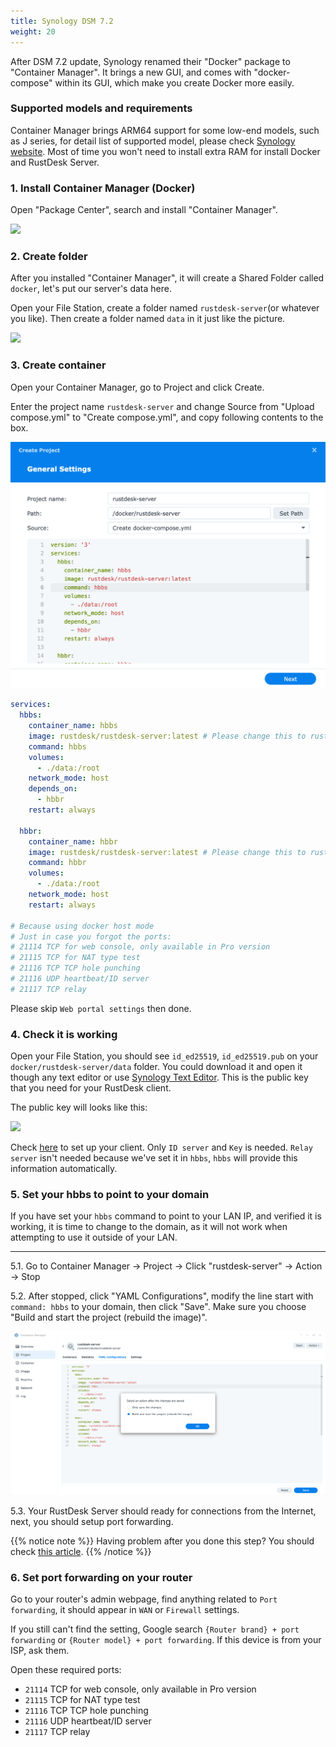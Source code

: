 ```yaml
---
title: Synology DSM 7.2
weight: 20
---
```

<!-- For translators: When translating elements like "buttons", don't just translate, please refer actual naming in their interface. -->
After DSM 7.2 update, Synology renamed their "Docker" package to "Container Manager". It brings a new GUI, and comes with "docker-compose" within its GUI, which make you create Docker more easily.

### Supported models and requirements

Container Manager brings ARM64 support for some low-end models, such as J series, for detail list of supported model, please check [Synology website](https://www.synology.com/en-us/dsm/packages/ContainerManager).
Most of time you won't need to install extra RAM for install Docker and RustDesk Server.

### 1. Install Container Manager (Docker)

Open "Package Center", search and install "Container Manager".

![](images/dsm7_install_container_manager_though_package_center.png)

### 2. Create folder

After you installed "Container Manager", it will create a Shared Folder called `docker`, let's put our server's data here.

Open your File Station, create a folder named `rustdesk-server`(or whatever you like). Then create a folder named `data` in it just like the picture.

![](images/dsm7_create_required_folders.png)

### 3. Create container

Open your Container Manager, go to Project and click Create.

Enter the project name `rustdesk-server` and change Source from "Upload compose.yml" to "Create compose.yml", and copy following contents to the box.

![](images/dsm7_creating_project_init.png?v2)

```yaml
services:
  hbbs:
    container_name: hbbs
    image: rustdesk/rustdesk-server:latest # Please change this to rustdesk/rustdesk-server-pro:latest if you want to install Pro.
    command: hbbs
    volumes:
      - ./data:/root
    network_mode: host
    depends_on:
      - hbbr
    restart: always

  hbbr:
    container_name: hbbr
    image: rustdesk/rustdesk-server:latest # Please change this to rustdesk/rustdesk-server-pro:latest if you want to install Pro.
    command: hbbr
    volumes:
      - ./data:/root
    network_mode: host
    restart: always

# Because using docker host mode
# Just in case you forgot the ports:
# 21114 TCP for web console, only available in Pro version
# 21115 TCP for NAT type test
# 21116 TCP TCP hole punching
# 21116 UDP heartbeat/ID server
# 21117 TCP relay
```

Please skip `Web portal settings` then done.

### 4. Check it is working

Open your File Station, you should see `id_ed25519`, `id_ed25519.pub` on your `docker/rustdesk-server/data` folder. You could download it and open it though any text editor or use [Synology Text Editor](https://www.synology.com/en-us/dsm/packages/TextEditor). This is the public key that you need for your RustDesk client.

The public key will looks like this:

![](images/dsm7_viewing_public_key_though_syno_text_editor.png)

Check [here](/docs/en/client) to set up your client. Only `ID server` and `Key` is needed. `Relay server` isn't needed because we've set it in `hbbs`, `hbbs` will provide this information automatically.

### 5. Set your hbbs to point to your domain

If you have set your `hbbs` command to point to your LAN IP, and verified it is working, it is time to change to the domain, as it will not work when attempting to use it outside of your LAN.
<hr>

5.1. Go to Container Manager → Project → Click "rustdesk-server" → Action → Stop

5.2. After stopped, click "YAML Configurations", modify the line start with `command: hbbs` to your domain, then click "Save". Make sure you choose "Build and start the project (rebuild the image)".

![](images/dsm7_recreate_project_after_modified_args.png?v2)

5.3. Your RustDesk Server should ready for connections from the Internet, next, you should setup port forwarding.

{{% notice note %}}
Having problem after you done this step? You should check [this article](/docs/en/self-host/nat-loopback-issues/).
{{% /notice %}}

### 6. Set port forwarding on your router

Go to your router's admin webpage, find anything related to `Port forwarding`, it should appear in `WAN` or `Firewall` settings.

If you still can't find the setting, Google search `{Router brand} + port forwarding` or `{Router model} + port forwarding`. If this device is from your ISP, ask them.

Open these required ports:
  * `21114` TCP for web console, only available in Pro version
  * `21115` TCP for NAT type test
  * `21116` TCP TCP hole punching
  * `21116` UDP heartbeat/ID server
  * `21117` TCP relay
